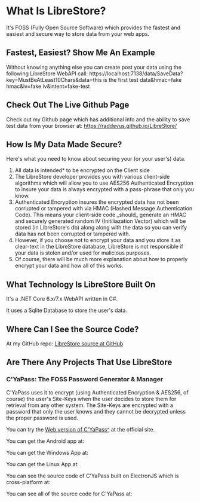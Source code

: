 <h1 class="display-4">What Is LibreStore?</h1>
    <p>It's FOSS (Fully Open Source Software) which provides the fastest
         and easiest and secure way to store data from your web apps.</p>
    <h2>Fastest, Easiest?  Show Me An Example</h2>
    <p>Without knowing anything else you can create post your data using the following LibreStore WebAPI call:
        https://localhost:7138/data/SaveData?key=MustBeAtLeast10Chars&data=this is the first test data&hmac=fake hmac&iv=fake iv&intent=fake-test
    </p>
    <h2>Check Out The Live Github Page</h2>
    <p>
        Check out my Github page which has additional info and the ability to save test data from your browser at: <a href="https://raddevus.github.io/LibreStore/" target="_blank">https://raddevus.github.io/LibreStore/</a>
    </p>
    <h2>How Is My Data Made Secure?</h2>
    <p>Here's what you need to know about securing your (or your user's) data.
        <ol>
            <li>All data is intended* to be encrypted on the Client side</li>
            <li>The LibreStore developer provides you with various client-side algorithms
                which will allow you to use AES256 Authenticated Encryption to insure your
                data is always encrypted with a pass-phrase that only you know.
            </li>
            <li>Authenticated Encryption insures the encrypted data has not been corrupted
                 or tampered with via HMAC (Hashed Message Authentication Code).
                 This means your client-side code _should_ generate an HMAC and securely generated 
                 random IV (Initiliazation Vector) which will be stored (in LibreStore's db) along
                 along with the data so you can verify data has not been corrupted or tampered with.
            </li>
            <li>However, if you choose not to encrypt your data and you store it as clear-text 
                in the LibreStore database, LibreStore is not responsible if your data is stolen and/or 
                used for malicious purposes.
            </li>
            <li>Of course, there will be much more explanation about how to properly encrypt your data 
                and how all of this works.
            </li>
        </ol>
    </p>
    <h2>What Technology Is LibreStore Built On</h2>
    <p>It's a .NET Core 6.x/7.x WebAPI written in C#.</p>
    <p>It uses a Sqlite Database to store the user's data.</p>
    <h2>Where Can I See the Source Code?</h2>
    <p>At my GitHub repo: 
        <a href="https://github.com/raddevus/LibreStore" target="_blank">LibreStore source at GitHub</a>
    </p>
    <h2>Are There Any Projects That Use LibreStore</h2>
    <h3>C'YaPass: The FOSS Password Generator & Manager</h3>
    <p>C'YaPass uses it to encrypt (using Authenticated Encryption & AES256, of course) the 
        user's Site-Keys when the user decides to store them for retrieval from any other system.
        The Site-Keys are encrypted with a password that only the user knows and they cannot be 
        decrypted unless the proper password is used.
        <p>You can try the <a href="https://cyapass.com/js/cya.htm" target="_blank">Web version of C'YaPass^</a> at the official site.</p>
        <p>You can get the Android app at: </p>
        <p>You can get the Windows App at: </p>
        <p>You can get the Linux App at: </p>
        <p>You can see the source code of C'YaPass built on ElectronJS which is cross-platform at: </p>
        <p>You can see all of the source code for C'YaPass at: </p>
    </p>
    